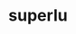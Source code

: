 ---
title: "superlu"
layout: cache
categories: [package, develop]
meta: {"versions": ["5.3.0"], "compilers": ["gcc@=11.1.0", "gcc@=12.1.0", "gcc@=8.4.0", "oneapi@=2023.0.0"], "oss": ["ubuntu18.04", "ubuntu20.04", "ubuntu22.04"], "platforms": ["linux"], "targets": ["ppc64le", "x86_64", "x86_64_v3"], "stacks": ["e4s", "e4s-oneapi", "e4s-power", "tutorial"], "num_specs": 32, "num_specs_by_stack": {"tutorial": 26, "e4s-power": 2, "e4s-oneapi": 2, "e4s": 2}}
spec_details: [{"hash": "tg7ygky672btyg4k6drvezc6jrc5td6f", "compiler": "gcc@=8.4.0", "versions": ["5.3.0"], "os": "ubuntu18.04", "platform": "linux", "target": "x86_64", "variants": ["build_type=RelWithDebInfo", "~ipo", "+pic"], "stacks": ["tutorial"], "size": "-", "tarball": "https://binaries.spack.io/develop/build_cache/linux-ubuntu18.04-x86_64/gcc-8.4.0/superlu-5.3.0/linux-ubuntu18.04-x86_64-gcc-8.4.0-superlu-5.3.0-tg7ygky672btyg4k6drvezc6jrc5td6f.spack"}, {"hash": "qcz7qjhwyuvrixmmmtsgg5k7qf2jv62p", "compiler": "gcc@=8.4.0", "versions": ["5.3.0"], "os": "ubuntu18.04", "platform": "linux", "target": "x86_64", "variants": ["build_type=RelWithDebInfo", "~ipo", "+pic"], "stacks": ["tutorial"], "size": "-", "tarball": "https://binaries.spack.io/develop/build_cache/linux-ubuntu18.04-x86_64/gcc-8.4.0/superlu-5.3.0/linux-ubuntu18.04-x86_64-gcc-8.4.0-superlu-5.3.0-qcz7qjhwyuvrixmmmtsgg5k7qf2jv62p.spack"}, {"hash": "nwkn4d3n5u22obkupcurkjsrdwlka3tn", "compiler": "gcc@=8.4.0", "versions": ["5.3.0"], "os": "ubuntu18.04", "platform": "linux", "target": "x86_64", "variants": ["build_type=RelWithDebInfo", "~ipo", "+pic"], "stacks": ["tutorial"], "size": "-", "tarball": "https://binaries.spack.io/develop/build_cache/linux-ubuntu18.04-x86_64/gcc-8.4.0/superlu-5.3.0/linux-ubuntu18.04-x86_64-gcc-8.4.0-superlu-5.3.0-nwkn4d3n5u22obkupcurkjsrdwlka3tn.spack"}, {"hash": "r3g4dfybesh26u5fj35b5kjo6atdwc65", "compiler": "gcc@=8.4.0", "versions": ["5.3.0"], "os": "ubuntu18.04", "platform": "linux", "target": "x86_64", "variants": ["build_type=RelWithDebInfo", "~ipo", "+pic"], "stacks": ["tutorial"], "size": "-", "tarball": "https://binaries.spack.io/develop/build_cache/linux-ubuntu18.04-x86_64/gcc-8.4.0/superlu-5.3.0/linux-ubuntu18.04-x86_64-gcc-8.4.0-superlu-5.3.0-r3g4dfybesh26u5fj35b5kjo6atdwc65.spack"}, {"hash": "to7tx7xnvs7wtbeqqhocg2d7iizvjcfl", "compiler": "gcc@=8.4.0", "versions": ["5.3.0"], "os": "ubuntu18.04", "platform": "linux", "target": "x86_64", "variants": ["build_system=cmake", "build_type=RelWithDebInfo", "~ipo", "+pic"], "stacks": ["tutorial"], "size": "-", "tarball": "https://binaries.spack.io/develop/build_cache/linux-ubuntu18.04-x86_64/gcc-8.4.0/superlu-5.3.0/linux-ubuntu18.04-x86_64-gcc-8.4.0-superlu-5.3.0-to7tx7xnvs7wtbeqqhocg2d7iizvjcfl.spack"}, {"hash": "7vialnetmuszd5shill7cdxf74q7necd", "compiler": "gcc@=8.4.0", "versions": ["5.3.0"], "os": "ubuntu18.04", "platform": "linux", "target": "x86_64", "variants": ["build_type=RelWithDebInfo", "~ipo", "+pic"], "stacks": ["tutorial"], "size": "-", "tarball": "https://binaries.spack.io/develop/build_cache/linux-ubuntu18.04-x86_64/gcc-8.4.0/superlu-5.3.0/linux-ubuntu18.04-x86_64-gcc-8.4.0-superlu-5.3.0-7vialnetmuszd5shill7cdxf74q7necd.spack"}, {"hash": "anmisodefz2aiartewybw5knytnt2azr", "compiler": "gcc@=8.4.0", "versions": ["5.3.0"], "os": "ubuntu18.04", "platform": "linux", "target": "x86_64", "variants": ["build_type=RelWithDebInfo", "~ipo", "+pic"], "stacks": ["tutorial"], "size": "-", "tarball": "https://binaries.spack.io/develop/build_cache/linux-ubuntu18.04-x86_64/gcc-8.4.0/superlu-5.3.0/linux-ubuntu18.04-x86_64-gcc-8.4.0-superlu-5.3.0-anmisodefz2aiartewybw5knytnt2azr.spack"}, {"hash": "fvtyefx3jiwlwle6pgis7kl34ws6jqdx", "compiler": "gcc@=8.4.0", "versions": ["5.3.0"], "os": "ubuntu18.04", "platform": "linux", "target": "x86_64", "variants": ["build_type=RelWithDebInfo", "~ipo", "+pic"], "stacks": ["tutorial"], "size": "-", "tarball": "https://binaries.spack.io/develop/build_cache/linux-ubuntu18.04-x86_64/gcc-8.4.0/superlu-5.3.0/linux-ubuntu18.04-x86_64-gcc-8.4.0-superlu-5.3.0-fvtyefx3jiwlwle6pgis7kl34ws6jqdx.spack"}, {"hash": "w7f5zl6kvtzcvd3t5zhtmsk6ooai7yag", "compiler": "gcc@=8.4.0", "versions": ["5.3.0"], "os": "ubuntu18.04", "platform": "linux", "target": "x86_64", "variants": ["build_type=RelWithDebInfo", "~ipo", "+pic"], "stacks": ["tutorial"], "size": "-", "tarball": "https://binaries.spack.io/develop/build_cache/linux-ubuntu18.04-x86_64/gcc-8.4.0/superlu-5.3.0/linux-ubuntu18.04-x86_64-gcc-8.4.0-superlu-5.3.0-w7f5zl6kvtzcvd3t5zhtmsk6ooai7yag.spack"}, {"hash": "fohbrep5o3ejswqeqqkj5wln6wbznxle", "compiler": "gcc@=8.4.0", "versions": ["5.3.0"], "os": "ubuntu18.04", "platform": "linux", "target": "x86_64", "variants": ["build_type=RelWithDebInfo", "~ipo", "+pic"], "stacks": ["tutorial"], "size": "-", "tarball": "https://binaries.spack.io/develop/build_cache/linux-ubuntu18.04-x86_64/gcc-8.4.0/superlu-5.3.0/linux-ubuntu18.04-x86_64-gcc-8.4.0-superlu-5.3.0-fohbrep5o3ejswqeqqkj5wln6wbznxle.spack"}, {"hash": "65mmfoxxpo7u7g7moti3nrd7mwuw6hec", "compiler": "gcc@=8.4.0", "versions": ["5.3.0"], "os": "ubuntu18.04", "platform": "linux", "target": "x86_64", "variants": ["build_system=cmake", "build_type=RelWithDebInfo", "~ipo", "+pic"], "stacks": ["tutorial"], "size": "-", "tarball": "https://binaries.spack.io/develop/build_cache/linux-ubuntu18.04-x86_64/gcc-8.4.0/superlu-5.3.0/linux-ubuntu18.04-x86_64-gcc-8.4.0-superlu-5.3.0-65mmfoxxpo7u7g7moti3nrd7mwuw6hec.spack"}, {"hash": "3aoec4h2vojtjhwxsc5epe2cehwsrww7", "compiler": "gcc@=8.4.0", "versions": ["5.3.0"], "os": "ubuntu18.04", "platform": "linux", "target": "x86_64", "variants": ["build_system=cmake", "build_type=RelWithDebInfo", "~ipo", "+pic"], "stacks": ["tutorial"], "size": "-", "tarball": "https://binaries.spack.io/develop/build_cache/linux-ubuntu18.04-x86_64/gcc-8.4.0/superlu-5.3.0/linux-ubuntu18.04-x86_64-gcc-8.4.0-superlu-5.3.0-3aoec4h2vojtjhwxsc5epe2cehwsrww7.spack"}, {"hash": "obydo3znujplq7b5criu3kzpamnqaprh", "compiler": "gcc@=8.4.0", "versions": ["5.3.0"], "os": "ubuntu18.04", "platform": "linux", "target": "x86_64", "variants": ["build_type=RelWithDebInfo", "~ipo", "+pic"], "stacks": ["tutorial"], "size": "-", "tarball": "https://binaries.spack.io/develop/build_cache/linux-ubuntu18.04-x86_64/gcc-8.4.0/superlu-5.3.0/linux-ubuntu18.04-x86_64-gcc-8.4.0-superlu-5.3.0-obydo3znujplq7b5criu3kzpamnqaprh.spack"}, {"hash": "qo66dabajt7c27cnws5m5bzcwoll2ahv", "compiler": "gcc@=8.4.0", "versions": ["5.3.0"], "os": "ubuntu18.04", "platform": "linux", "target": "x86_64", "variants": ["build_type=RelWithDebInfo", "~ipo", "+pic"], "stacks": ["tutorial"], "size": "-", "tarball": "https://binaries.spack.io/develop/build_cache/linux-ubuntu18.04-x86_64/gcc-8.4.0/superlu-5.3.0/linux-ubuntu18.04-x86_64-gcc-8.4.0-superlu-5.3.0-qo66dabajt7c27cnws5m5bzcwoll2ahv.spack"}, {"hash": "yd5p5wwlkvvaooh4tch26pj7mntgx67q", "compiler": "gcc@=8.4.0", "versions": ["5.3.0"], "os": "ubuntu18.04", "platform": "linux", "target": "x86_64", "variants": ["build_type=RelWithDebInfo", "~ipo", "+pic"], "stacks": ["tutorial"], "size": "-", "tarball": "https://binaries.spack.io/develop/build_cache/linux-ubuntu18.04-x86_64/gcc-8.4.0/superlu-5.3.0/linux-ubuntu18.04-x86_64-gcc-8.4.0-superlu-5.3.0-yd5p5wwlkvvaooh4tch26pj7mntgx67q.spack"}, {"hash": "b6yuv5qu5uug4bxmce3mnu5fjfkh3tit", "compiler": "gcc@=8.4.0", "versions": ["5.3.0"], "os": "ubuntu18.04", "platform": "linux", "target": "x86_64", "variants": ["build_type=RelWithDebInfo", "~ipo", "+pic"], "stacks": ["tutorial"], "size": "-", "tarball": "https://binaries.spack.io/develop/build_cache/linux-ubuntu18.04-x86_64/gcc-8.4.0/superlu-5.3.0/linux-ubuntu18.04-x86_64-gcc-8.4.0-superlu-5.3.0-b6yuv5qu5uug4bxmce3mnu5fjfkh3tit.spack"}, {"hash": "5nm77jucs7eqqa4goxb6zqzfq3rapfv2", "compiler": "gcc@=8.4.0", "versions": ["5.3.0"], "os": "ubuntu18.04", "platform": "linux", "target": "x86_64", "variants": ["build_type=RelWithDebInfo", "~ipo", "+pic"], "stacks": ["tutorial"], "size": "-", "tarball": "https://binaries.spack.io/develop/build_cache/linux-ubuntu18.04-x86_64/gcc-8.4.0/superlu-5.3.0/linux-ubuntu18.04-x86_64-gcc-8.4.0-superlu-5.3.0-5nm77jucs7eqqa4goxb6zqzfq3rapfv2.spack"}, {"hash": "g6pjfkc2l6wcv5seuxdj2z4xwy3p3zc3", "compiler": "gcc@=8.4.0", "versions": ["5.3.0"], "os": "ubuntu18.04", "platform": "linux", "target": "x86_64", "variants": ["build_system=cmake", "build_type=RelWithDebInfo", "generator=make", "~ipo", "+pic"], "stacks": ["tutorial"], "size": "-", "tarball": "https://binaries.spack.io/develop/build_cache/linux-ubuntu18.04-x86_64/gcc-8.4.0/superlu-5.3.0/linux-ubuntu18.04-x86_64-gcc-8.4.0-superlu-5.3.0-g6pjfkc2l6wcv5seuxdj2z4xwy3p3zc3.spack"}, {"hash": "kvchulh5q4nwgzvw46vz5rzn4x2fyjy5", "compiler": "gcc@=8.4.0", "versions": ["5.3.0"], "os": "ubuntu18.04", "platform": "linux", "target": "x86_64", "variants": ["build_type=RelWithDebInfo", "~ipo", "+pic"], "stacks": ["tutorial"], "size": "-", "tarball": "https://binaries.spack.io/develop/build_cache/linux-ubuntu18.04-x86_64/gcc-8.4.0/superlu-5.3.0/linux-ubuntu18.04-x86_64-gcc-8.4.0-superlu-5.3.0-kvchulh5q4nwgzvw46vz5rzn4x2fyjy5.spack"}, {"hash": "lo3jru7frrgafenmjnnmde4fssxmrxy3", "compiler": "gcc@=8.4.0", "versions": ["5.3.0"], "os": "ubuntu18.04", "platform": "linux", "target": "x86_64", "variants": ["build_system=cmake", "build_type=RelWithDebInfo", "~ipo", "+pic"], "stacks": ["tutorial"], "size": "-", "tarball": "https://binaries.spack.io/develop/build_cache/linux-ubuntu18.04-x86_64/gcc-8.4.0/superlu-5.3.0/linux-ubuntu18.04-x86_64-gcc-8.4.0-superlu-5.3.0-lo3jru7frrgafenmjnnmde4fssxmrxy3.spack"}, {"hash": "zfhr2mrk3gmmefj5wqnkrif7m6owqgrm", "compiler": "gcc@=8.4.0", "versions": ["5.3.0"], "os": "ubuntu18.04", "platform": "linux", "target": "x86_64_v3", "variants": ["build_system=cmake", "build_type=RelWithDebInfo", "generator=make", "~ipo", "+pic"], "stacks": ["tutorial"], "size": "-", "tarball": "https://binaries.spack.io/develop/build_cache/linux-ubuntu18.04-x86_64_v3/gcc-8.4.0/superlu-5.3.0/linux-ubuntu18.04-x86_64_v3-gcc-8.4.0-superlu-5.3.0-zfhr2mrk3gmmefj5wqnkrif7m6owqgrm.spack"}, {"hash": "vqjviwpvkom6z4oamuw6ql2jtbpkjtaf", "compiler": "gcc@=8.4.0", "versions": ["5.3.0"], "os": "ubuntu18.04", "platform": "linux", "target": "x86_64_v3", "variants": ["build_system=cmake", "build_type=RelWithDebInfo", "generator=make", "~ipo", "+pic"], "stacks": ["tutorial"], "size": "-", "tarball": "https://binaries.spack.io/develop/build_cache/linux-ubuntu18.04-x86_64_v3/gcc-8.4.0/superlu-5.3.0/linux-ubuntu18.04-x86_64_v3-gcc-8.4.0-superlu-5.3.0-vqjviwpvkom6z4oamuw6ql2jtbpkjtaf.spack"}, {"hash": "guan326opxot4aadoy2wj4b6t6xki4w4", "compiler": "gcc@=8.4.0", "versions": ["5.3.0"], "os": "ubuntu18.04", "platform": "linux", "target": "x86_64_v3", "variants": ["build_system=cmake", "build_type=RelWithDebInfo", "generator=make", "~ipo", "+pic"], "stacks": ["tutorial"], "size": "-", "tarball": "https://binaries.spack.io/develop/build_cache/linux-ubuntu18.04-x86_64_v3/gcc-8.4.0/superlu-5.3.0/linux-ubuntu18.04-x86_64_v3-gcc-8.4.0-superlu-5.3.0-guan326opxot4aadoy2wj4b6t6xki4w4.spack"}, {"hash": "2gosr7mlrcwuhivwflritjl7szmwhh7t", "compiler": "gcc@=8.4.0", "versions": ["5.3.0"], "os": "ubuntu18.04", "platform": "linux", "target": "x86_64_v3", "variants": ["build_system=cmake", "build_type=RelWithDebInfo", "generator=make", "~ipo", "+pic"], "stacks": ["tutorial"], "size": "-", "tarball": "https://binaries.spack.io/develop/build_cache/linux-ubuntu18.04-x86_64_v3/gcc-8.4.0/superlu-5.3.0/linux-ubuntu18.04-x86_64_v3-gcc-8.4.0-superlu-5.3.0-2gosr7mlrcwuhivwflritjl7szmwhh7t.spack"}, {"hash": "sufvrvmjgze7iyrngjsah2ztcy7ki2lh", "compiler": "gcc@=8.4.0", "versions": ["5.3.0"], "os": "ubuntu18.04", "platform": "linux", "target": "x86_64_v3", "variants": ["build_system=cmake", "build_type=RelWithDebInfo", "generator=make", "~ipo", "+pic"], "stacks": ["tutorial"], "size": "-", "tarball": "https://binaries.spack.io/develop/build_cache/linux-ubuntu18.04-x86_64_v3/gcc-8.4.0/superlu-5.3.0/linux-ubuntu18.04-x86_64_v3-gcc-8.4.0-superlu-5.3.0-sufvrvmjgze7iyrngjsah2ztcy7ki2lh.spack"}, {"hash": "fsl5ytgxckrjdwnju6u3xvm4qnh5kte5", "compiler": "gcc@=11.1.0", "versions": ["5.3.0"], "os": "ubuntu20.04", "platform": "linux", "target": "ppc64le", "variants": ["build_system=cmake", "build_type=RelWithDebInfo", "generator=make", "~ipo", "+pic"], "stacks": ["e4s-power"], "size": "-", "tarball": "https://binaries.spack.io/develop/build_cache/linux-ubuntu20.04-ppc64le/gcc-11.1.0/superlu-5.3.0/linux-ubuntu20.04-ppc64le-gcc-11.1.0-superlu-5.3.0-fsl5ytgxckrjdwnju6u3xvm4qnh5kte5.spack"}, {"hash": "7ix5o3jztehoacpodzbsthaziyjkcjcq", "compiler": "gcc@=11.1.0", "versions": ["5.3.0"], "os": "ubuntu20.04", "platform": "linux", "target": "ppc64le", "variants": ["build_system=cmake", "build_type=RelWithDebInfo", "generator=make", "~ipo", "+pic"], "stacks": ["e4s-power"], "size": "-", "tarball": "https://binaries.spack.io/develop/build_cache/linux-ubuntu20.04-ppc64le/gcc-11.1.0/superlu-5.3.0/linux-ubuntu20.04-ppc64le-gcc-11.1.0-superlu-5.3.0-7ix5o3jztehoacpodzbsthaziyjkcjcq.spack"}, {"hash": "mkwfkrqmzvz44fmsqantblpdeztwktrr", "compiler": "oneapi@=2023.0.0", "versions": ["5.3.0"], "os": "ubuntu20.04", "platform": "linux", "target": "x86_64", "variants": ["build_system=cmake", "build_type=RelWithDebInfo", "generator=make", "~ipo", "+pic"], "stacks": ["e4s-oneapi"], "size": "-", "tarball": "https://binaries.spack.io/develop/build_cache/linux-ubuntu20.04-x86_64/oneapi-2023.0.0/superlu-5.3.0/linux-ubuntu20.04-x86_64-oneapi-2023.0.0-superlu-5.3.0-mkwfkrqmzvz44fmsqantblpdeztwktrr.spack"}, {"hash": "m2ktnw76r7czvjpj64kyqnvkc6gffzgg", "compiler": "oneapi@=2023.0.0", "versions": ["5.3.0"], "os": "ubuntu20.04", "platform": "linux", "target": "x86_64", "variants": ["build_system=cmake", "build_type=RelWithDebInfo", "generator=make", "~ipo", "+pic"], "stacks": ["e4s-oneapi"], "size": "-", "tarball": "https://binaries.spack.io/develop/build_cache/linux-ubuntu20.04-x86_64/oneapi-2023.0.0/superlu-5.3.0/linux-ubuntu20.04-x86_64-oneapi-2023.0.0-superlu-5.3.0-m2ktnw76r7czvjpj64kyqnvkc6gffzgg.spack"}, {"hash": "lrlibmcvrlpbw7har2wofdvzgavsiach", "compiler": "gcc@=11.1.0", "versions": ["5.3.0"], "os": "ubuntu20.04", "platform": "linux", "target": "x86_64_v3", "variants": ["build_system=cmake", "build_type=RelWithDebInfo", "generator=make", "~ipo", "+pic"], "stacks": ["e4s"], "size": "-", "tarball": "https://binaries.spack.io/develop/build_cache/linux-ubuntu20.04-x86_64_v3/gcc-11.1.0/superlu-5.3.0/linux-ubuntu20.04-x86_64_v3-gcc-11.1.0-superlu-5.3.0-lrlibmcvrlpbw7har2wofdvzgavsiach.spack"}, {"hash": "jmhg5etkayl24jkqd6mfeckpvxlr2sqr", "compiler": "gcc@=11.1.0", "versions": ["5.3.0"], "os": "ubuntu20.04", "platform": "linux", "target": "x86_64_v3", "variants": ["build_system=cmake", "build_type=RelWithDebInfo", "generator=make", "~ipo", "+pic"], "stacks": ["e4s"], "size": "-", "tarball": "https://binaries.spack.io/develop/build_cache/linux-ubuntu20.04-x86_64_v3/gcc-11.1.0/superlu-5.3.0/linux-ubuntu20.04-x86_64_v3-gcc-11.1.0-superlu-5.3.0-jmhg5etkayl24jkqd6mfeckpvxlr2sqr.spack"}, {"hash": "io27dzmf3pbclu4z7qmn2axdme3ucqgc", "compiler": "gcc@=12.1.0", "versions": ["5.3.0"], "os": "ubuntu22.04", "platform": "linux", "target": "x86_64_v3", "variants": ["build_system=cmake", "build_type=Release", "generator=make", "~ipo", "+pic"], "stacks": ["tutorial"], "size": "-", "tarball": "https://binaries.spack.io/develop/build_cache/linux-ubuntu22.04-x86_64_v3/gcc-12.1.0/superlu-5.3.0/linux-ubuntu22.04-x86_64_v3-gcc-12.1.0-superlu-5.3.0-io27dzmf3pbclu4z7qmn2axdme3ucqgc.spack"}]
---